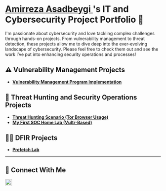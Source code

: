 # <a href="https://www.linkedin.com/in/amirreza-asadbeygi/">Amirreza Asadbeygi </a>'s IT and Cybersecurity Project Portfolio 🔐

I'm passionate about cybersecurity and love tackling complex challenges through hands-on projects. From vulnerability management to threat detection, these projects allow me to dive deep into the ever-evolving landscape of cybersecurity. Please feel free to check them out and see the work I’ve put into enhancing security operations and processes!


## ⚠️ Vulnerability Management Projects

- **[Vulnerability Management Program Implementation](https://github.com/amir037/Vulnerability-Management-Program/)**

## 🚨 Threat Hunting and Security Operations Projects

- **[Threat Hunting Scenario (Tor Browser Usage)](https://github.com/amir037/threat-hunting-scenario-tor)**
- **[My First SOC Home Lab (Vultr-Based)](https://github.com/amir037/My-First-SOC-Home-Lab-Vultr-Based-)**

## 🕵️‍♂️ DFIR Projects
- **[Prefetch Lab]()**

<hr/>

## 🤳 Connect With Me
[<img align="left" alt="___________ | LinkedIn" width="22px" src="https://cdn.jsdelivr.net/npm/simple-icons@v3/icons/linkedin.svg" />][linkedin]

[linkedin]: https://www.linkedin.com/in/amirreza-asadbeygi/

<!--
<img width="35" alt="image" src="https://github.com/user-attachments/assets/2f41c7cd-5ea8-4475-b451-a37161b6c3fb"> 
<img width="35" alt="image" src="https://github.com/user-attachments/assets/77649969-9910-4994-8b96-74a116cfb2a8">
-->
